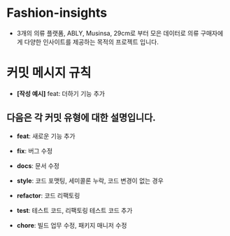 # Fashion-insights

- 3개의 의류 플랫폼, ABLY, Musinsa, 29cm로 부터 모은 데이터로 의류 구매자에게 다양한 인사이트를 제공하는 목적의 프로젝트 입니다.

# 커밋 메시지 규칙

- **[작성 예시]** feat: 더하기 기능 추가

## 다음은 각 커밋 유형에 대한 설명입니다.

- **feat**: 새로운 기능 추가

- **fix**: 버그 수정

- **docs**: 문서 수정

- **style**: 코드 포맷팅, 세미콜론 누락, 코드 변경이 없는 경우

- **refactor**: 코드 리팩토링

- **test**: 테스트 코드, 리팩토링 테스트 코드 추가

- **chore**: 빌드 업무 수정, 패키지 매니저 수정
